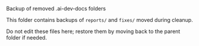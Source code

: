 Backup of removed .ai-dev-docs folders

This folder contains backups of `reports/` and `fixes/` moved during cleanup.

Do not edit these files here; restore them by moving back to the parent folder if needed.
